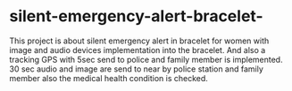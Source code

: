 # silent-emergency-alert-bracelet-
This project is about silent emergency alert in bracelet for women with image and audio devices implementation into the bracelet.  And also a tracking GPS with 5sec send to police and family member is implemented.  30 sec audio and image are send to near by police station and family member also the medical health condition is checked.
